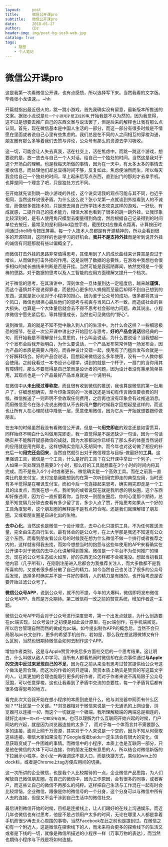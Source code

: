 ```yaml
---
layout:     post
title:      微信公开课pro
subtitle:   微信公开课pro
date:       2018-01-17
author:     CDz
header-img: img/post-bg-ios9-web.jpg
catalog: true
tags:
    - 随想
    - 个人笔记
---
```

# 微信公开课pro
这是我第一次看微信公开课，也有点感悟，所以选择写下来。当然我看的文字版。毕竟张小龙语速。。~hh


开篇就指出最近很火的，跳一跳小游戏，首先我确实没有留意，最新版本所推送的文案。据张小龙说是`玩一个小游戏才是正经的事`,开始我是不以为然的，因为我觉得，这不过是想要去推广自己的东西文案与说法罢了，但是后来的解释也让我有那么点认同。首先，现在微信基本是中国人生活的一部分，而这一部分有很多时候是不情愿在里面或者说自己心里有些焦虑的。我们总是在不同的人之间相互的穿梭沟通，朋友圈有那么多等着我们去赞与评论，公众号有那么的资源去学习吸收。


这一切，可能会让人失去真我，活在社交上，活在焦虑中。而跳一跳这个游戏，想要说的是，放一放去与自己一个人对话，给自己一个独处的时间。当然这是我对于这个开场白的理解。也是我每天所做的事情，因为在一天中，有太多太多的事情去接收信息，而处理他们却总显得时间不够，反复如此，焦虑便油然而生，所以每天我会给自己一个独处的时间，早上起床后写点东西，直到出门的那刻才去拿手机。也算是同一个理念了吧，只是独处方式不同。


在开始就先谈到跳一跳小游戏的外挂，这个说实话我的观点可能与其不同，也近乎相同，当然这样说很矛盾。为什么这么说？张小龙第一点就谈到外挂看到人的不诚信，而像很多做技术的，只是想去用自己所学技术去攻克这样的游戏，一好玩、有成就感，二提升自己的技术能力，相信大家也看到了很多的跳一跳外挂，让我印象比较深刻的，是有人使用角尺模型去衡量得到角度，然后根据自己记录得到的时间单位去按压，最常见的是利用abd监控手机，截图找对应像素点距离，计算按压时间通过shell命令按压屏幕。每一个人技术人员都是有开源精神的，所以会看到很多的开源项目，这同样的也是学习的好机会。**我并不是支持外挂**而是听到说开外挂的诚信有问题那就有些以偏概全了。


而微信打击外挂的思路非常值得思考，其使用到了人的成长曲线来计算其是否过于增长，从而做到打击外挂的作用。这是说明了数据的总要性，在游戏中我想也会很多相似的成长曲线来判断是否是开挂。当然可能是我孤陋寡闻，依然觉得是一个很棒的思路，对于数据的思考以及人工智能的应用方面理解又提升一个档次。


对于微信的思考，在其演讲中，深刻体会一旦体量到达一定程度后，越来越**谨慎**，而这个谨慎并不是说得罪谁，而是担心更多的人蜂拥而至最后却得不到自己想到的东西，这就是张小龙对于小程序的担心，因为鉴于公众号的成功，很多都将其当一个风口，微信也很担心最后他们的思考与初衷与当风口人不一致，而造成社会的巨大损失。也算是一个大体量后就会去不得不思考社会影响力问题，故其说出，小程序微信宁愿先紧后松，等其慢慢成长，当然也可见微信的“野心”。


说到微信，真的就是不知不觉中融入到人们的生活中，为什么会这样？一些细思极恐的细节，在这一次公开课中讲出才开始回忆与思考，**好的产品会说话**很经典的一句，而开始我是不理解是什么意思的，什么叫会说话，为什么要说话？当我想起一个个发布会后我开始明白，为什么要说话，一个产品发布常常伴随一场发布会，因为产品的本质是需要人用的，而各种设计交错一起，使用有了门槛后发布会就是一个好解释场合。好的产品会说话，回想起来微信这么多年使用，没有一个人教你都会使用。之前我看过一本书设计心理学，讲到的就是一个杯子，一扇门的当你用其有障碍时，那么不要觉得是自己笨而是设计者的问题，因为设计者没有秉承简单易用，其观点也是一个产品最好产品本身就是一个说明书。


在微信中从**未出现过尊称您**，而且很有收到微信的推送，我也算是微信的第一批用户了，仔细想想确实，至今印象深刻的一次推送还是当初有传言微信要收费的时候，微信推送了一则声明不会收取任何费用，之后再也没有印象会有过推送消息。而用微信至今在张小龙说出微信从不去称用户**您**的时候我才回想起是这样的，而这也让所有人在心理防线中降低一层，愿意使用微信，因为它从一开始就想要跟你做朋友。


在去年的时候虽然我没有看微信公开课，但是一句**用完即走**的观念还是如雷贯耳，同样始终不明白什么叫做用完即走，我一直觉得是不是还缺少一句话，因为一句话确实并不能解开疑惑微信的成就，因为大家都说你已经有了那么多的体量当然说好的应用就是用完即走，这样想确实会陷入死胡同中。而今年也对这句做了相应的补充后一句**用完还会回来**，当然自然就引出对于微信理念与目标-做最好的**工具**，这里强调工具，微信是一个工具，什么是好的工具？在公开课中举出一个列子，一个人如果一天处理消息需要3个小时，那么好的工具就想着在3个小时的时间内将其完成。而不是拖入4个小时或者更长，微信确实是一个高效工具。而在之前我一直类比的是支付宝，支付宝是我能想到的在第一次听到用完即走的典型应用，当时还有多半觉得是在嘲讽支付宝，而如今后一句连接起来思考，确实用完即走是一个工具的出发点，而我在想一点，我听到的或者说现在就是我所想的朋友圈，这个东西却好像违背，因为它一直折磨着你，当你发一则朋友圈后，你的心里那个期待，总是不知觉隔几分钟去查看有多少留了言，多少人点了赞，开始思考如果从一个好的工具角度思考，这个朋友圈的解释是不是有点符合呢。还是我们就理解错了朋友圈，又或者朋友圈是自进化出的生物。


**去中心化**，当然这也是微信一个设计理念，去中心化只提供工具，不为任何推送流量，完全由生态自行生长。最有体会的是公众号，在上大学那是我还不知道有公众这个东西，而看到朋友看公众号的时候我在想为什么微信不做一个排行或者推荐之内的，这样就省得我去找，而如今想想当时的抱怨与这些年使用的APP来看确实在公开课中对于微信的去中心化讲解得到答案。微信是一个平台不为任何推广的理念，现在的公众号生态如火如荼，好的东西无论怎样都不会被淹没。想起当初看其他内容（几乎所有），在刚刚注册进入后都会为我推荐关注人，而大多数都不是我所喜欢的，又或者很多都分散了自己的精力。如今当然自己也关注了很多的公众号后发现，选择多时确实并不是一件好的事情，人的精力是有限的，也开始考虑是否要开始过滤公众号了。


**微信公众号APP**，说到公众号，就不的不提，今年的大爆料，微信即将发布微信公众号APP，当然是万众期待。第二微信将一改之前的赞赏系统，增加作者这一主题。


微信公众号APP将会对于公众号进行深度思考，第一个出发点就是，为什么创造要在pc端实现，公众号设计之初便是如此设计原型，在pc端创作，在手机端阅览。所以后台管理自然而然的做成为pc端。如今提出制作APP的概念后，当然不会只局限与pc长文创作，更多的希望手机创作，若如是，那么我在想这跟微博又有什么区别，当然也很期待微信会如何去制作这个APP。


增加作者类别，这是与Apple赞赏冲突后多方面社交后的一个思考结果。这让明白，什么叫做从敌人中学习。当所有人都看热闹时微信却在此次事件通过**与Apple的交流中反过来发现自己的不足**，因为在之前从来没有思考过赞赏提供给公众号这个做法是否合理，而这次的作者的另开逻辑，赞赏本质上确实是赞赏的写这篇文字的人，让其更加的合理也能吸引更多的好作者，而对于作者来说不再局限于公众号范围，可以任意穿梭。这也让我看到了矛盾中交流的总要性，每一个矛盾背后都有很多值得思考的地方。


看完此次大会我开始在想小程序的本质到底是什么，他与浏览器中网页有什么区别？**社区是一个关键。**浏览器相对于微信来说是一个无通讯的上网设备，浏览器可以连接*一切*，而这个一切就是一个极端，我所理解极端的两端总是相连的，就好比`连接一切=对一切都没有连接`。也可以理解为什么互联网开始兴起的时候，门户网站的兴起，就是因为浏览器连接的太多了， 而对于每一个体而言并不需要那么多的连接，面对上网千万资源，其实对于个人来说是一个空的，因为不知从何获取这些连接。相信大家如果没有了Google或者baidu一定生活会有很大的变化，信息获取变成了一件困难的事情。而微信中的小程序，本质上也是互联网一部分，只是他在微信的大体下可以连接，你的朋友无数有意思的人，所以结合对微信新版的下拉展示小程序，张小龙一再强调这不是入口，而是快捷方式，类似如win上的dock栏，或者是Chrome上tag方便应用间的切换。


这一次所讲的企业微信，也是我个人比较期待的一点，企业微信产品思路，为人们解放自己微信朋友圈，在自己的微信中，因为工作原因，会有很多的同事，或者客户，而这些让自己的微信不再那么的纯粹。这样把自己生活与工作混在一起有时会比较烦恼，企业微信，跟像是你的微信号的一个分身，这个分身可以与微信中所有人去的连接，但是又不会干涉到自己生活中的微信社交。


最后讲到微信开始的时候，目标是连接线上，让人们跟好的在线上沟通娱乐，而近几年也微信也有过思考，他是不是占领用户太多的时间，无论在哪里人人都是拿着手机而很少再去关心周围的事物，当然Facebook在此之前也是提到过。在微信之初有一个附近人，这是微信在探索线下的人，而未来将会更多的探索线下的生活又或者是下线的一切，就像是微信所描述的小程序一样（万事万物的表达），而当然也期待小程序与下线是将如何连接。
